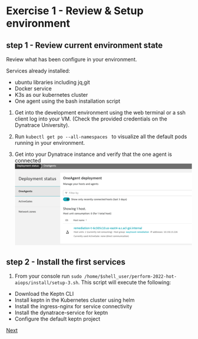 # Exercise 1 - Review & Setup environment

## step 1 - Review current environment state

Review what has been configure in your environment.

Services already installed:

- ubuntu libraries including jq,git
- Docker service
- K3s as our kubernetes cluster
- One agent using the bash installation script 

1. Get into the development environment
using the web terminal or a ssh client log into your VM. (Check the provided credentials on the Dynatrace University).

2. Run ```kubectl get po --all-namespaces ``` to visualize all the default pods running in your environment. 

3. Get into your Dynatrace instance and verify that the one agent is connected
![deploy](./images/deploy-state.png)

## step 2 - Install the first services

1. From your console run ```sudo /home/$shell_user/perform-2022-hot-aiops/install/setup-3.sh```.
 This script will execute the following:
 - Download the Keptn CLI
 - Install keptn in the Kubernetes cluster using helm
 - Install the ingress-nginx for service connectivity
 - Install the dynatrace-service for keptn
 - Configure the default keptn project

[Next](./exercise-2.md)